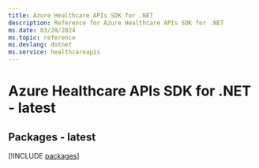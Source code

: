 ```yaml
---
title: Azure Healthcare APIs SDK for .NET
description: Reference for Azure Healthcare APIs SDK for .NET
ms.date: 03/28/2024
ms.topic: reference
ms.devlang: dotnet
ms.service: healthcareapis
---
```

# Azure Healthcare APIs SDK for .NET - latest
## Packages - latest
[!INCLUDE [packages](healthcare-apis-index.md)]